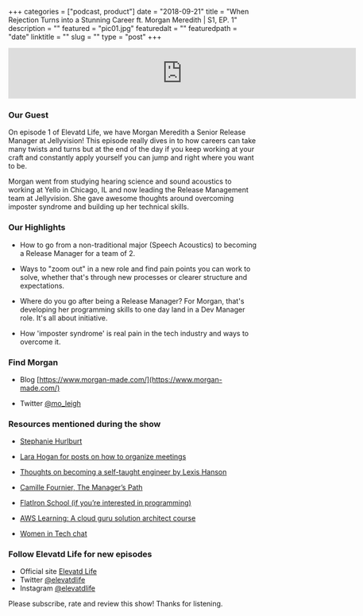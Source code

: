 +++
categories = ["podcast, product"]
date = "2018-09-21"
title = "When Rejection Turns into a Stunning Career ft. Morgan Meredith | S1, EP. 1"
description = ""
featured = "pic01.jpg"
featuredalt = ""
featuredpath = "date"
linktitle = ""
slug = ""
type = "post"
+++

<iframe src="https://anchor.fm/elevatdlife/embed/episodes/When-a-rejection-turns-into-a-stunning-career-with-Morgan-Meredith-e3jthh" height="102px" width="700px" frameborder="0" scrolling="no"></iframe>

### Our Guest

On episode 1 of Elevatd Life, we have Morgan Meredith a Senior Release Manager at Jellyvision! This episode really dives in to how careers can take many twists and turns but at the end of the day if you keep working at your craft and constantly apply yourself you can jump and right where you want to be.

Morgan went from studying hearing science and sound acoustics to working at Yello in Chicago, IL and now leading the Release Management team at Jellyvision. She gave awesome thoughts around overcoming imposter syndrome and building up her technical skills.

### Our Highlights

- How to go from a non-traditional major (Speech Acoustics) to becoming a Release Manager for a team of 2.

- Ways to "zoom out" in a new role and find pain points you can work to solve, whether that's through new processes or clearer structure and expectations.

- Where do you go after being a Release Manager? For Morgan, that's developing her programming skills to one day land in a Dev Manager role. It's all about initiative.

- How 'imposter syndrome' is real pain in the tech industry and ways to overcome it.

### Find Morgan

- Blog [https://www.morgan-made.com/](https://www.morgan-made.com/)

- Twitter [@mo_leigh](https://twitter/com/@mo_leigh)

### Resources mentioned during the show

- [Stephanie Hurlburt](https://stephaniehurlburt.com/)

- [Lara Hogan for posts on how to organize meetings](https://larahogan.me/)

- [Thoughts on becoming a self-taught engineer by Lexis Hanson](https://code.likeagirl.io/thoughts-on-beco%E2%80%A6eer-c8d8e7bde704)

- [Camille Fournier, The Manager’s Path](https://www.amazon.com/Managers-Path-Lea%E2%80%A6th/dp/1491973897)

- [FlatIron School (if you’re interested in programming)](https://flatironschool.com/)

- [AWS Learning: A cloud guru solution architect course](https://acloud.guru/learn/aws-certified%E2%80%A6architect-associate)

- [Women in Tech chat](https://witchat.github.io/)

### Follow Elevatd Life for new episodes

- Official site [Elevatd Life](https://elevatdlife.com)
- Twitter [@elevatdlife](https://twitter.com/elevatdlife)
- Instagram [@elevatdlife](https://instagram.com/elevatdlife)

Please subscribe, rate and review this show! Thanks for listening.
